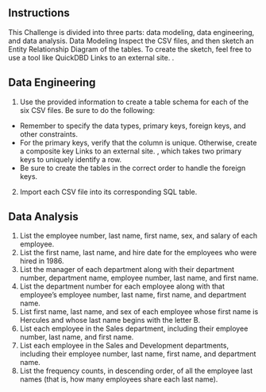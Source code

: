 ## Instructions
This Challenge is divided into three parts: data modeling, data engineering, and data analysis.
Data Modeling
Inspect the CSV files, and then sketch an Entity Relationship Diagram of the tables. To create the sketch, feel free to use a tool like QuickDBD
Links to an external site.
.
## Data Engineering
1. Use the provided information to create a table schema for each of the six CSV files. Be sure to do the following:
* Remember to specify the data types, primary keys, foreign keys, and other constraints.
* For the primary keys, verify that the column is unique. Otherwise, create a composite key Links to an external site. , which takes two primary keys to uniquely identify a row.
* Be sure to create the tables in the correct order to handle the foreign keys.
2. Import each CSV file into its corresponding SQL table.

## Data Analysis
1. List the employee number, last name, first name, sex, and salary of each employee.
2. List the first name, last name, and hire date for the employees who were hired in 1986.
3. List the manager of each department along with their department number, department name, employee number, last name, and first name.
4. List the department number for each employee along with that employee’s employee number, last name, first name, and department name.
5. List first name, last name, and sex of each employee whose first name is Hercules and whose last name begins with the letter B.
6. List each employee in the Sales department, including their employee number, last name, and first name.
7. List each employee in the Sales and Development departments, including their employee number, last name, first name, and department name.
8. List the frequency counts, in descending order, of all the employee last names (that is, how many employees share each last name).

